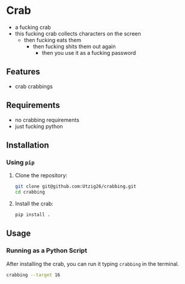 # Crab 

- a fucking crab 
- this fucking crab collects characters on the screen 
  - then fucking eats them 
    - then fucking shits them out again 
      - then you use it as a fucking password

## Features

- crab crabbings

## Requirements

- no crabbing requirements
- just fucking python

## Installation

### Using `pip`

1. Clone the repository:
    ```sh
    git clone git@github.com:Utzig26/crabbing.git
    cd crabbing
    ```

2. Install the crab:
    ```sh
    pip install .
    ```
## Usage

### Running as a Python Script

After installing the crab, you can run it typing `crabbing` in the terminal.

```sh
crabbing --target 16
```

